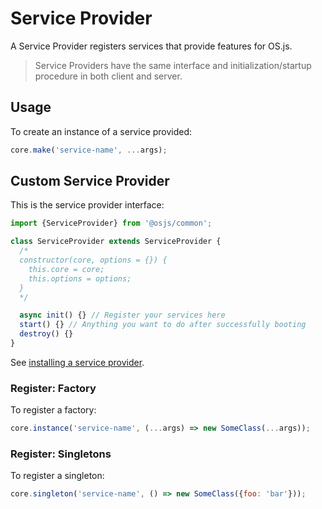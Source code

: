 # Service Provider

A Service Provider registers services that provide features for OS.js.

> Service Providers have the same interface and initialization/startup procedure in both client and server.

## Usage

To create an instance of a service provided:

```javascript
core.make('service-name', ...args);
```

## Custom Service Provider

This is the service provider interface:

```javascript
import {ServiceProvider} from '@osjs/common';

class ServiceProvider extends ServiceProvider {
  /*
  constructor(core, options = {}) {
    this.core = core;
    this.options = options;
  }
  */

  async init() {} // Register your services here
  start() {} // Anything you want to do after successfully booting
  destroy() {}
}
```

See [installing a service provider](../../install/README.md#service-providers).

### Register: Factory

To register a factory:

```javascript
core.instance('service-name', (...args) => new SomeClass(...args));
```

### Register: Singletons

To register a singleton:

```javascript
core.singleton('service-name', () => new SomeClass({foo: 'bar'}));
```

